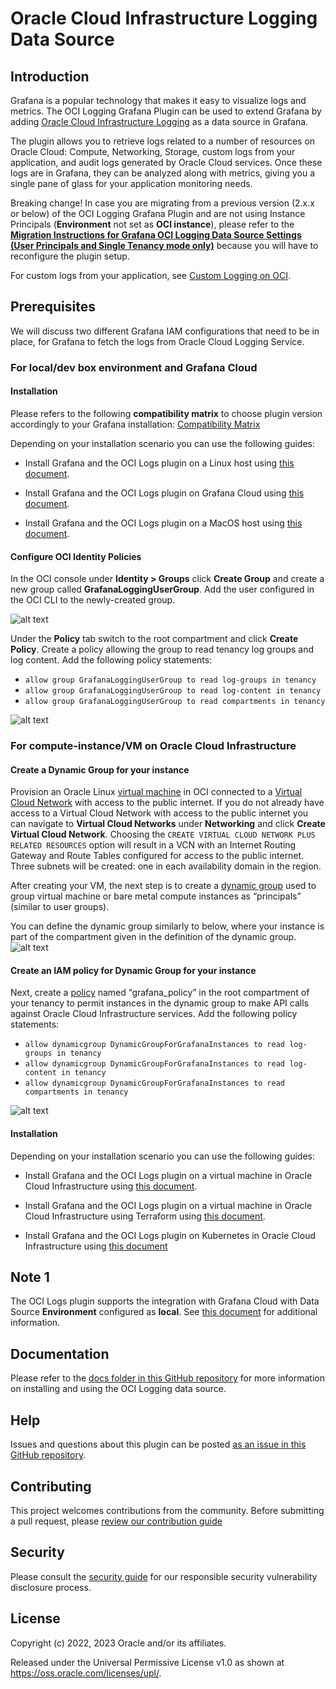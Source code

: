 # Oracle Cloud Infrastructure Logging Data Source

## Introduction

Grafana is a popular technology that makes it easy to visualize logs and metrics.
The OCI Logging Grafana Plugin can be used to extend Grafana by adding
[Oracle Cloud Infrastructure Logging][1] as a data source in Grafana.

The plugin allows you to retrieve logs related to a number of resources on
Oracle Cloud: Compute, Networking, Storage, custom logs from your application,
and audit logs generated by Oracle Cloud services. Once these logs are in Grafana,
they can be analyzed along with metrics, giving you a single pane of glass for your
application monitoring needs.

Breaking change!
In case you are migrating from a previous version (2.x.x or below) of the OCI Logging Grafana Plugin and are not using Instance Principals (**Environment** not set as **OCI instance**), please refer to the [**Migration Instructions for Grafana OCI Logging Data Source Settings (User Principals and Single Tenancy mode only)**](https://github.com/oracle/oci-grafana-logs/blob/main/docs/migration.md) because you will have to reconfigure the plugin setup.

For custom logs from your application, see [Custom Logging on OCI][2].
## Prerequisites

We will discuss two different Grafana IAM configurations that need to be in
place, for Grafana to fetch the logs from Oracle Cloud Logging Service.

### For local/dev box environment and Grafana Cloud

#### Installation

Please refers to the following **compatibility matrix** to choose plugin version accordingly to your Grafana installation: [Compatibility Matrix](https://github.com/oracle/oci-grafana-logs/blob/master/docs/compatmatrix.md)

Depending on your installation scenario you can use the following guides:

* Install Grafana and the OCI Logs plugin on a Linux host using [this document](https://github.com/oracle/oci-grafana-logs/blob/main/docs/linux.md).

* Install Grafana and the OCI Logs plugin on Grafana Cloud using [this document](https://github.com/oracle/oci-grafana-logs/blob/main/docs/grafanacloud.md).

* Install Grafana and the OCI Logs plugin on a MacOS host using [this document](https://github.com/oracle/oci-grafana-logs/blob/main/docs/macos.md).


#### Configure OCI Identity Policies

In the OCI console under **Identity > Groups** click **Create Group** and create
a new group called **GrafanaLoggingUserGroup**. Add the user configured in the
OCI CLI to the newly-created group.

![alt text](https://github.com/oracle/oci-grafana-logs/blob/main/docs/images/usrGp.png?raw=true)

Under the **Policy** tab switch to the root compartment and click **Create Policy**.
Create a policy allowing the group to read tenancy log groups and log content. Add the following
policy statements:

- `allow group GrafanaLoggingUserGroup to read log-groups in tenancy`
- `allow group GrafanaLoggingUserGroup to read log-content in tenancy`
- `allow group GrafanaLoggingUserGroup to read compartments in tenancy`

![alt text](https://github.com/oracle/oci-grafana-logs/blob/main/docs/images/usrPolicy.png?raw=true)

### For compute-instance/VM on Oracle Cloud Infrastructure

#### Create a Dynamic Group for your instance

Provision an Oracle Linux [virtual machine][7] in OCI connected to a
[Virtual Cloud Network][8] with access to the public internet. If you do not
already have access to a Virtual Cloud Network with access to the public
internet you can navigate to **Virtual Cloud Networks** under **Networking** and
click **Create Virtual Cloud Network**. Choosing the `CREATE VIRTUAL CLOUD NETWORK PLUS RELATED RESOURCES` option will result in a
VCN with an Internet Routing Gateway and Route Tables configured for access to
the public internet. Three subnets will be created: one in each availability
domain in the region.

After creating your VM, the next step is to create a [dynamic group][9] used to
group virtual machine or bare metal compute instances as “principals” (similar
to user groups).

You can define the dynamic group similarly to below, where your instance is part
of the compartment given in the definition of the dynamic group.
![alt text](https://github.com/oracle/oci-grafana-logs/blob/main/docs/images/dgGroup.png?raw=true)

#### Create an IAM policy for Dynamic Group for your instance

Next, create a [policy][10] named “grafana_policy” in the root compartment of
your tenancy to permit instances in the dynamic group to make API calls against
Oracle Cloud Infrastructure services. Add the following policy statements:

- `allow dynamicgroup DynamicGroupForGrafanaInstances to read log-groups in tenancy`
- `allow dynamicgroup DynamicGroupForGrafanaInstances to read log-content in tenancy`
- `allow dynamicgroup DynamicGroupForGrafanaInstances to read compartments in tenancy`

![alt text](https://github.com/oracle/oci-grafana-logs/blob/main/docs/images/dgPolicy.png?raw=true)

#### Installation

Depending on your installation scenario you can use the following guides:

* Install Grafana and the OCI Logs plugin on a virtual machine in Oracle Cloud Infrastructure using [this document](https://github.com/oracle/oci-grafana-logs/blob/main/docs/linuxoci.md).

* Install Grafana and the OCI Logs plugin on a virtual machine in Oracle Cloud Infrastructure using Terraform using [this document](https://github.com/oracle/oci-grafana-logs/blob/main/docs/terraform.md).

* Install Grafana and the OCI Logs plugin on Kubernetes in Oracle Cloud Infrastructure using [this document](https://github.com/oracle/oci-grafana-logs/blob/main/docs/kubernetes.md)


## Note 1

The OCI Logs plugin supports the integration with Grafana Cloud with Data Source **Environment** configured as **local**. See [this document](https://github.com/oracle/oci-grafana-logs/blob/master/docs/grafanacloud.md) for additional information.

## Documentation

Please refer to the [docs folder in this GitHub repository](https://github.com/oracle/oci-grafana-logs/tree/main/docs) for more information on installing and using the OCI Logging data source.

## Help

Issues and questions about this plugin can be posted
[as an issue in this GitHub repository][11].

## Contributing

This project welcomes contributions from the community. Before submitting a pull request, please [review our contribution guide](./CONTRIBUTING.md)

## Security

Please consult the [security guide](https://github.com/oracle/oci-grafana-logs/blob/main/SECURITY.md) for our responsible security
vulnerability disclosure process.

## License

Copyright (c) 2022, 2023 Oracle and/or its affiliates.

Released under the Universal Permissive License v1.0 as shown at
<https://oss.oracle.com/licenses/upl/>.

[1]: https://docs.cloud.oracle.com/en-us/iaas/Content/Logging/Concepts/loggingoverview.htm
[2]: https://docs.cloud.oracle.com/en-us/iaas/Content/Logging/Concepts/custom_logs.htm
[3]: https://docs.cloud.oracle.com/iaas/Content/API/Concepts/cliconcepts.htm
[4]: https://docs.cloud.oracle.com/iaas/Content/API/Concepts/usingapi.htm
[5]: https://docs.cloud.oracle.com/iaas/Content/API/SDKDocs/cliinstall.htm
[6]: https://docs.cloud.oracle.com/iaas/Content/API/Concepts/apisigningkey.htm#How2
[7]: https://docs.cloud.oracle.com/iaas/Content/Compute/Concepts/computeoverview.htm
[8]: https://docs.cloud.oracle.com/iaas/Content/Network/Tasks/managingVCNs.htm
[9]: https://docs.cloud.oracle.com/iaas/Content/Identity/Tasks/managingdynamicgroups.htm
[10]: https://docs.cloud.oracle.com/iaas/Content/Identity/Concepts/policygetstarted.htm
[11]: https://github.com/oracle/oci-grafana-logs/issues
